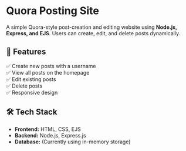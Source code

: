 # Quora Posting Site  

A simple Quora-style post-creation and editing website using **Node.js, Express, and EJS**. Users can create, edit, and delete posts dynamically.  

## 🚀 Features  
✅ Create new posts with a username  
✅ View all posts on the homepage  
✅ Edit existing posts  
✅ Delete posts  
✅ Responsive design  

## 🛠 Tech Stack  
- **Frontend:** HTML, CSS, EJS  
- **Backend:** Node.js, Express.js  
- **Database:** (Currently using in-memory storage)  
